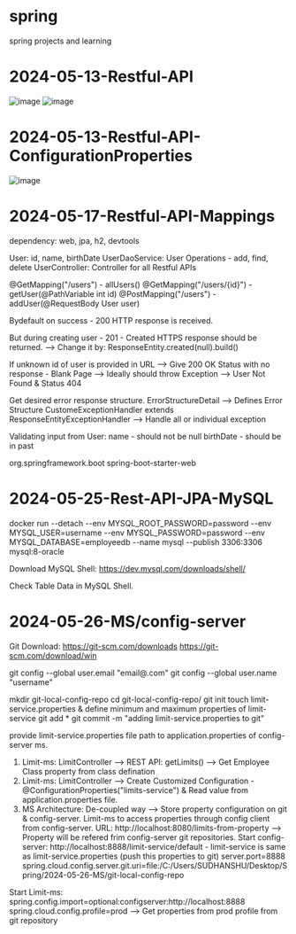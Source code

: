 # spring
spring projects and learning

# 2024-05-13-Restful-API
![image](https://github.com/sudhanshu-y/spring/assets/117539682/a24413a2-0690-4ffc-8d71-feb4c9c5257f)
![image](https://github.com/sudhanshu-y/spring/assets/117539682/99ae8836-8dc1-4894-94d8-265ce9ab22af)

# 2024-05-13-Restful-API-ConfigurationProperties
![image](https://github.com/sudhanshu-y/spring/assets/117539682/66ff76c9-55e8-4172-bab4-88b490e2f2d3)

# 2024-05-17-Restful-API-Mappings
dependency: web, jpa, h2, devtools

User: id, name, birthDate
UserDaoService: User Operations - add, find, delete
UserController: Controller for all Restful APIs

@GetMapping("/users") - allUsers()
@GetMapping("/users/{id}") - getUser(@PathVariable int id)
@PostMapping("/users") - addUser(@RequestBody User user)

Bydefault on success - 200 HTTP response is received. 

But during creating user - 201 - Created HTTPS response should be returned. 
--> Change it by: ResponseEntity.created(null).build()

If unknown id of user is provided in URL --> Give 200 OK Status with no response - Blank Page
--> Ideally should throw Exception --> User Not Found & Status 404 

Get desired error response structure. 
ErrorStructureDetail --> Defines Error Structure
CustomeExceptionHandler extends ResponseEntityExceptionHandler --> Handle all or individual exception


Validating input from User:
name - should not be null
birthDate - should be in past

<dependency>
	<groupId>org.springframework.boot</groupId>
	<artifactId>spring-boot-starter-web</artifactId>
</dependency>



# 2024-05-25-Rest-API-JPA-MySQL

docker run --detach --env MYSQL_ROOT_PASSWORD=password --env MYSQL_USER=username --env MYSQL_PASSWORD=password --env MYSQL_DATABASE=employeedb --name mysql --publish 3306:3306 mysql:8-oracle

Download MySQL Shell:
https://dev.mysql.com/downloads/shell/

Check Table Data in MySQL Shell.

# 2024-05-26-MS/config-server

Git Download:
	https://git-scm.com/downloads
	https://git-scm.com/download/win

git config --global user.email "email@.com"
git config --global user.name "username"

mkdir git-local-config-repo
cd git-local-config-repo/
git init
touch limit-service.properties & define minimum and maximum properties of limit-service
git add *
git commit -m "adding limit-service.properties to git"

provide limit-service.properties file path to application.properties of config-server ms. 

1) Limit-ms: LimitController --> REST API: getLimits() --> Get Employee Class property from class defination 
2) Limit-ms: LimitController --> Create Customized Configuration - @ConfigurationProperties("limits-service") & Read value from application.properties file.
3) MS Architecture: De-coupled way --> Store property configuration on git & config-server. Limit-ms to access properties through config client from config-server.
URL: http://localhost:8080/limits-from-property --> Property will be refered frim config-server git repositories.
Start config-server: http://localhost:8888/limit-service/default - limit-service is same as limit-service.properties (push this properties to git)
server.port=8888
spring.cloud.config.server.git.uri=file:/C:/Users/SUDHANSHU/Desktop/Spring/2024-05-26-MS/git-local-config-repo

Start Limit-ms: 
spring.config.import=optional:configserver:http://localhost:8888
spring.cloud.config.profile=prod --> Get properties from prod profile from git repository 


